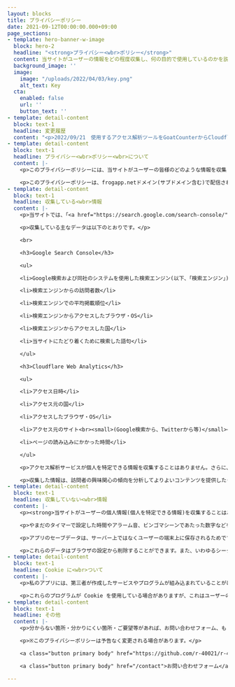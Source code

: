 ```yaml
---
layout: blocks
title: プライバシーポリシー
date: 2021-09-12T00:00:00.000+09:00
page_sections:
- template: hero-banner-w-image
  block: hero-2
  headline: "<strong>プライバシー<wbr>ポリシー</strong>"
  content: 当サイトがユーザーの情報をどの程度収集し、何の目的で使用しているのかを説明します。<br><br>最終更新：2022/9/21<br>公開：2021/3/27
  background_image: ''
  image:
    image: "/uploads/2022/04/03/key.png"
    alt_text: Key
  cta:
    enabled: false
    url: ''
    button_text: ''
- template: detail-content
  block: text-1
  headline: 変更履歴
  content: "<p>2022/09/21　使用するアクセス解析ツールをGoatCounterからCloudflare Web Analyticsに変更、読みやすさの改善</p>"
- template: detail-content
  block: text-1
  headline: プライバシー<wbr>ポリシー<wbr>について
  content: |-
    <p>このプライバシーポリシーには、当サイトがユーザーの皆様のどのような情報を収集し、それがどのように利用されているかが記されています。</p>

    <p>このプライバシーポリシーは、frogapp.netドメイン(サブドメイン含む)で配信されるすべてのサービスに適用されます。</p>
- template: detail-content
  block: text-1
  headline: 収集している<wbr>情報
  content: |-
    <p>当サイトでは、「<a href="https://search.google.com/search-console/" target="_blank" rel="noopener noreferrer" rel="noopener noreferrer">Google Search Console</a>」と「<a href="https://www.cloudflare.com/ja-jp/web-analytics/" target="_blank" rel="noopener noreferrer" rel="noopener noreferrer">Cloudflare Web Analytics</a>」の2つのサービスを利用してユーザーのアクセス状況を収集しています。</p>

    <p>収集している主なデータは以下のとおりです。</p>

    <br>

    <h3>Google Search Console</h3>

    <ul>

    <li>Google検索および同社のシステムを使用した検索エンジン(以下、「検索エンジン」)でのサイトの表示数</li>

    <li>検索エンジンからの訪問者数</li>

    <li>検索エンジンでの平均掲載順位</li>

    <li>検索エンジンからアクセスしたブラウザ・OS</li>

    <li>検索エンジンからアクセスした国</li>

    <li>当サイトにたどり着くために検索した語句</li>

    </ul>

    <h3>Cloudflare Web Analytics</h3>

    <ul>

    <li>アクセス日時</li>

    <li>アクセス元の国</li>

    <li>アクセスしたブラウザ・OS</li>

    <li>アクセス元のサイト<br><small>(Google検索から、Twitterから等)</small></li>

    <li>ページの読み込みにかかった時間</li>

    </ul>

    <p>アクセス解析サービスが個人を特定できる情報を収集することはありません。さらに、運営者はアクセス解析サービスにより統計処理された情報しか閲覧できません。</p>

    <p>収集した情報は、訪問者の興味関心の傾向を分析してよりよいコンテンツを提供したり、ウェブページの問題を迅速に発見し修正したりするために用いられます。</p>
- template: detail-content
  block: text-1
  headline: 収集していない<wbr>情報
  content: |-
    <p><strong>当サイトがユーザーの個人情報(個人を特定できる情報)を収集することはありませんし、する気もありません。</strong></p>

    <p>やまだのタイマーで設定した時間やアラーム音、ビンゴマシーンであたった数字などを、運営者が知ることは一切できません。</p>

    <p>アプリのセーブデータは、サーバー上ではなくユーザーの端末上に保存されるためです。<br><small>具体的には、「Local Storage」という仕組みを利用しています。</small></p>

    <p>これらのデータはブラウザの設定から削除することができます。また、いわゆるシークレットモードでは、ブラウザを終了するとこれらのデータが自動的に削除されます。</p>
- template: detail-content
  block: text-1
  headline: Cookie に<wbr>ついて
  content: |-
    <p>私のアプリには、第三者が作成したサービスやプログラムが組み込まれていることがほとんどです。</p>

    <p>これらのプログラムが Cookie を使用している場合がありますが、これはユーザーの皆様に快適なネット体験をしていただくためのものであって、ユーザーの皆様を追跡するためのものではありません。</p>
- template: detail-content
  block: text-1
  headline: その他
  content: |-
    <p>分からない箇所・分かりにくい箇所・ご要望等があれば、お問い合わせフォーム、もしくは GitHub Issue にお気軽にお書きください。</p>

    <p>※このプライバシーポリシーは予告なく変更される場合があります。</p>

    <a class="button primary body" href="https://github.com/r-40021/r-40021.github.io/issues" target="_blank" rel="noopener noreferrer">GitHub Issues</a>

    <a class="button primary body" href="/contact">お問い合わせフォーム</a>

---
```

